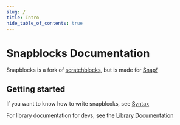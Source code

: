 ```yaml
---
slug: /
title: Intro
hide_table_of_contents: true
---
```


# Snapblocks Documentation

Snapblocks is a fork of [scratchblocks](https://scratchblocks.github.io/), but is made for [Snap<i>!</i>](https://snap.berkeley.edu/)

## Getting started

If you want to know how to write snapblcoks, see [Syntax](/Syntax)

For library documentation for devs, see the [Library Documentation](/Library)
